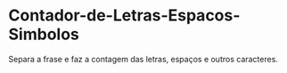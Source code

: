 # Contador-de-Letras-Espacos-Simbolos
Separa a frase e  faz a contagem das letras, espaços e outros caracteres.


